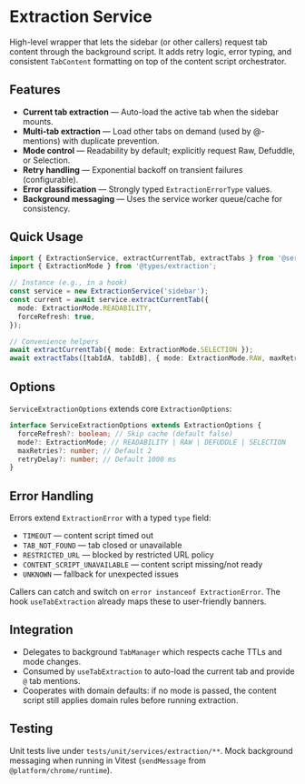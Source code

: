 # Extraction Service

High-level wrapper that lets the sidebar (or other callers) request tab content through the background script. It adds retry logic, error typing, and consistent `TabContent` formatting on top of the content script orchestrator.

## Features

- **Current tab extraction** — Auto-load the active tab when the sidebar mounts.
- **Multi-tab extraction** — Load other tabs on demand (used by @-mentions) with duplicate prevention.
- **Mode control** — Readability by default; explicitly request Raw, Defuddle, or Selection.
- **Retry handling** — Exponential backoff on transient failures (configurable).
- **Error classification** — Strongly typed `ExtractionErrorType` values.
- **Background messaging** — Uses the service worker queue/cache for consistency.

## Quick Usage

```ts
import { ExtractionService, extractCurrentTab, extractTabs } from '@services/extraction';
import { ExtractionMode } from '@types/extraction';

// Instance (e.g., in a hook)
const service = new ExtractionService('sidebar');
const current = await service.extractCurrentTab({
  mode: ExtractionMode.READABILITY,
  forceRefresh: true,
});

// Convenience helpers
await extractCurrentTab({ mode: ExtractionMode.SELECTION });
await extractTabs([tabIdA, tabIdB], { mode: ExtractionMode.RAW, maxRetries: 2 });
```

## Options

`ServiceExtractionOptions` extends core `ExtractionOptions`:

```ts
interface ServiceExtractionOptions extends ExtractionOptions {
  forceRefresh?: boolean; // Skip cache (default false)
  mode?: ExtractionMode; // READABILITY | RAW | DEFUDDLE | SELECTION
  maxRetries?: number; // Default 2
  retryDelay?: number; // Default 1000 ms
}
```

## Error Handling

Errors extend `ExtractionError` with a typed `type` field:

- `TIMEOUT` — content script timed out
- `TAB_NOT_FOUND` — tab closed or unavailable
- `RESTRICTED_URL` — blocked by restricted URL policy
- `CONTENT_SCRIPT_UNAVAILABLE` — content script missing/not ready
- `UNKNOWN` — fallback for unexpected issues

Callers can catch and switch on `error instanceof ExtractionError`. The hook `useTabExtraction` already maps these to user-friendly banners.

## Integration

- Delegates to background `TabManager` which respects cache TTLs and mode changes.
- Consumed by `useTabExtraction` to auto-load the current tab and provide `@` tab mentions.
- Cooperates with domain defaults: if no mode is passed, the content script still applies domain rules before running extraction.

## Testing

Unit tests live under `tests/unit/services/extraction/**`. Mock background messaging when running in Vitest (`sendMessage` from `@platform/chrome/runtime`).
